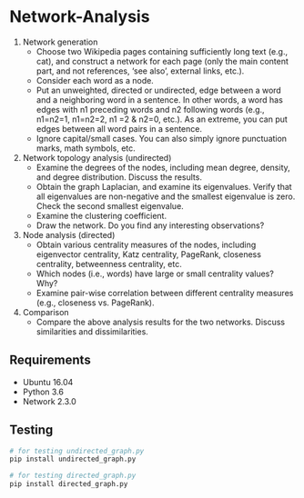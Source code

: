 # Network-Analysis

1. Network generation
    - Choose two Wikipedia pages containing sufficiently long text (e.g., cat), and construct a network for
    each page (only the main content part, and not references, ‘see also’, external links, etc.).
    - Consider each word as a node.
    - Put an unweighted, directed or undirected, edge between a word and a neighboring word in a
    sentence. In other words, a word has edges with n1 preceding words and n2 following words (e.g.,
    n1=n2=1, n1=n2=2, n1 =2 & n2=0, etc.). As an extreme, you can put edges between all word pairs in a
    sentence.
    - Ignore capital/small cases. You can also simply ignore punctuation marks, math symbols, etc.
2. Network topology analysis (undirected)
    - Examine the degrees of the nodes, including mean degree, density, and degree distribution. Discuss
    the results.
    - Obtain the graph Laplacian, and examine its eigenvalues. Verify that all eigenvalues are non-negative
    and the smallest eigenvalue is zero. Check the second smallest eigenvalue.
    - Examine the clustering coefficient.
    - Draw the network. Do you find any interesting observations?
3. Node analysis (directed)
    - Obtain various centrality measures of the nodes, including eigenvector centrality, Katz centrality,
    PageRank, closeness centrality, betweenness centrality, etc.
    - Which nodes (i.e., words) have large or small centrality values? Why?
    - Examine pair-wise correlation between different centrality measures (e.g., closeness vs. PageRank).
4. Comparison
    - Compare the above analysis results for the two networks. Discuss similarities and dissimilarities.

## Requirements

- Ubuntu 16.04
- Python 3.6
- Network 2.3.0

## Testing

```bash
# for testing undirected_graph.py
pip install undirected_graph.py

# for testing directed_graph.py
pip install directed_graph.py
```
